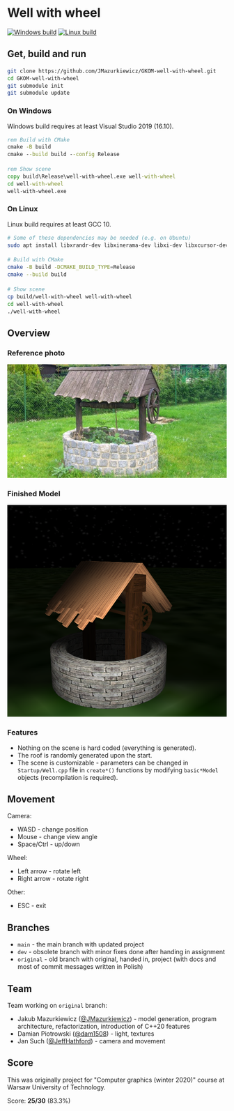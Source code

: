 # Well with wheel

[![Windows build](https://github.com/JMazurkiewicz/GKOM-well-with-wheel/actions/workflows/windows.yaml/badge.svg)](https://github.com/JMazurkiewicz/GKOM-well-with-wheel/actions/workflows/windows.yaml)
[![Linux build](https://github.com/JMazurkiewicz/GKOM-well-with-wheel/actions/workflows/linux.yaml/badge.svg)](https://github.com/JMazurkiewicz/GKOM-well-with-wheel/actions/workflows/linux.yaml)

## Get, build and run

```bash
git clone https://github.com/JMazurkiewicz/GKOM-well-with-wheel.git
cd GKOM-well-with-wheel
git submodule init
git submodule update
```

### On Windows

Windows build requires at least Visual Studio 2019 (16.10).

```bat
rem Build with CMake
cmake -B build
cmake --build build --config Release

rem Show scene
copy build\Release\well-with-wheel.exe well-with-wheel
cd well-with-wheel
well-with-wheel.exe
```

### On Linux

Linux build requires at least GCC 10.

```bash
# Some of these dependencies may be needed (e.g. on Ubuntu)
sudo apt install libxrandr-dev libxinerama-dev libxi-dev libxcursor-dev libglu1-mesa-dev

# Build with CMake
cmake -B build -DCMAKE_BUILD_TYPE=Release
cmake --build build

# Show scene
cp build/well-with-wheel well-with-wheel
cd well-with-wheel
./well-with-wheel
```

## Overview

### Reference photo

<img src="docs/img/ref.png" alt="ref" width="600" />

### Finished Model

<img src="docs/img/finished.png" alt="finished" width="600" />

### Features

* Nothing on the scene is hard coded (everything is generated).
* The roof is randomly generated upon the start.
* The scene is customizable - parameters can be changed in `Startup/Well.cpp` file in `create*()` functions by modifying `basic*Model` objects (recompilation is required).

## Movement

Camera:

* WASD - change position
* Mouse - change view angle
* Space/Ctrl - up/down

Wheel:

* Left arrow - rotate left
* Right arrow - rotate right

Other:

* ESC - exit

## Branches

* `main` - the main branch with updated project
* `dev` - obsolete branch with minor fixes done after handing in assignment
* `original` - old branch with original, handed in, project (with docs and most of commit messages written in Polish)

## Team

Team working on `original` branch:

* Jakub Mazurkiewicz ([@JMazurkiewicz](https://github.com/JMazurkiewicz)) - model generation, program architecture, refactorization, introduction of C++20 features
* Damian Piotrowski ([@dam1508](https://github.com/dam1508)) - light, textures
* Jan Such ([@JeffHathford](https://github.com/JeffHathford)) - camera and movement

## Score

This was originally project for "Computer graphics (winter 2020)" course at Warsaw University of Technology.

Score: **25/30** (83.3%)
